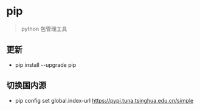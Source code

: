 # pip
> python 包管理工具
## 更新
  - pip install --upgrade pip
## 切换国内源
 - pip config set global.index-url https://pypi.tuna.tsinghua.edu.cn/simple